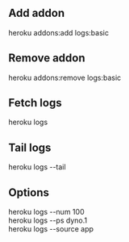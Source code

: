 ## Add addon
  heroku addons:add logs:basic
  
## Remove addon
  heroku addons:remove logs:basic

## Fetch logs
  heroku logs

## Tail logs
  heroku logs --tail

## Options

  heroku logs --num 100  
  heroku logs --ps dyno.1  
  heroku logs --source app  